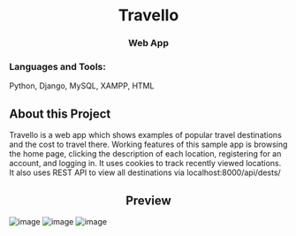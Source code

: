 <h1 align="center">Travello</h1>
<h3 align="center">Web App</h3>

<h3 align="left">Languages and Tools:</h3>
<p align="left"> Python, Django, MySQL, XAMPP, HTML</p>

<h2>About this Project</h2>
<p align="left">Travello is a web app which shows examples of popular travel destinations and the cost to travel there. Working features of this sample app is browsing the home page, clicking the description of each location, registering for an account, and logging in. It uses cookies to track recently viewed locations. It also uses REST API to view all destinations via localhost:8000/api/dests/
</p>

<h2 align="center">Preview</h2>

![image](https://user-images.githubusercontent.com/48579650/170100054-343da0a1-48ee-4374-9b24-4fc478982fca.png)
![image](https://user-images.githubusercontent.com/48579650/170100294-9d5bee81-1010-4bdc-82e0-4e80ca4cc1bc.png)
![image](https://user-images.githubusercontent.com/48579650/170100352-29c95cae-e484-4aa8-a001-177399860760.png)


